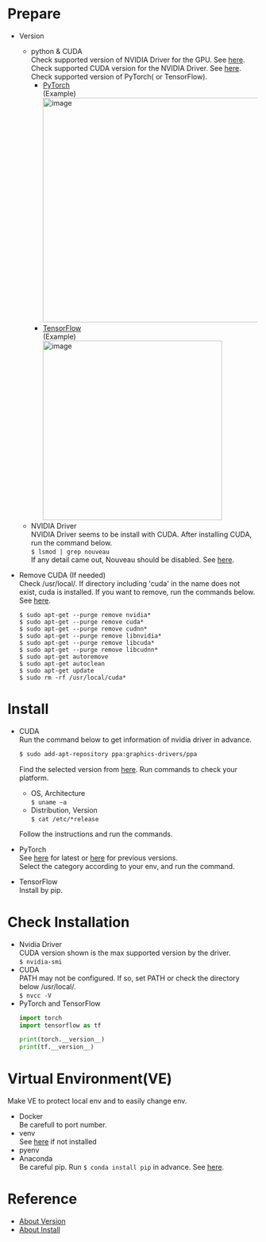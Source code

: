 # Prepare
- Version
  - python & CUDA \
    Check supported version of NVIDIA Driver for the GPU. See [here](https://www.nvidia.co.jp/Download/index.aspx?lang=jp). \
    Check supported CUDA version for the NVIDIA Driver. See [here](https://docs.nvidia.com/cuda/cuda-toolkit-release-notes/index.html#cuda-major-component-versions__table-cuda-toolkit-driver-versions). \
    Check supported version of PyTorch( or TensorFlow).
    - [PyTorch](https://github.com/pytorch/pytorch/blob/master/RELEASE.md) \
      (Example) \
      <img width="452" alt="image" src="https://github.com/y-kage/usefulcodes/assets/125951749/82fbc561-f29b-4c47-bb2e-cbd9cd931359">
    - [TensorFlow](https://www.tensorflow.org/install?hl=ja) \
      (Example) \
      <img width="361" alt="image" src="https://github.com/y-kage/usefulcodes/assets/125951749/aa7bf2a4-c30a-4581-84b9-edb4669cdcc3">
  - NVIDIA Driver \
    NVIDIA Driver seems to be install with CUDA. After installing CUDA, run the command below. \
    ```$ lsmod | grep nouveau``` \
    If any detail came out, Nouveau should be disabled. See [here](https://k-hyoda.hatenablog.com/entry/2020/07/09/223907).
    
- Remove CUDA (If needed)\
  Check /usr/local/. If directory including 'cuda' in the name does not exist, cuda is installed. If you want to remove, run the commands below. See [here](https://qiita.com/harmegiddo/items/86b295ccf96eff489e02).
  ```
  $ sudo apt-get --purge remove nvidia*
  $ sudo apt-get --purge remove cuda*
  $ sudo apt-get --purge remove cudnn*
  $ sudo apt-get --purge remove libnvidia*
  $ sudo apt-get --purge remove libcuda*
  $ sudo apt-get --purge remove libcudnn*
  $ sudo apt-get autoremove
  $ sudo apt-get autoclean
  $ sudo apt-get update
  $ sudo rm -rf /usr/local/cuda*
  ```

# Install
- CUDA \
  Run the command below to get information of nvidia driver in advance.
  ```bash
  $ sudo add-apt-repository ppa:graphics-drivers/ppa
  ```
  Find the selected version from [here](https://developer.nvidia.com/cuda-toolkit-archive).
  Run commands to check your platform.
  - OS, Architecture \
    ```$ uname –a```
  - Distribution, Version \
    ```$ cat /etc/*release```

  Follow the instructions and run the commands.

- PyTorch \
  See [here](https://pytorch.org/) for latest or [here](https://pytorch.org/get-started/previous-versions/) for previous versions. \
  Select the category according to your env, and run the command.
- TensorFlow \
  Install by pip.

# Check Installation
- Nvidia Driver \
  CUDA version shown is the max supported version by the driver. \
  ```$ nvidia-smi```
- CUDA \
  PATH may not be configured. If so, set PATH or check the directory below /usr/local/. \
  ```$ nvcc -V```
- PyTorch and TensorFlow
  ```python
  import torch
  import tensorflow as tf

  print(torch.__version__)
  print(tf.__version__)
  ```

# Virtual Environment(VE)
  Make VE to protect local env and to easily change env.
- Docker \
  Be carefull to port number.
- venv \
  See [here](https://zerofromlight.com/blogs/detail/4/) if not installed
- pyenv
- Anaconda \
  Be careful pip. Run ```$ conda install pip``` in advance. See [here](https://qiita.com/en3/items/99de0098ec5668070f75).


# Reference
- [About Version](https://qiita.com/konzo_/items/a6f2e8818e5e8fcdb896)
- [About Install](https://qiita.com/konzo_/items/3e2d1d7480f7ef632603)
